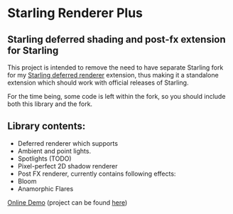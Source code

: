 Starling Renderer Plus
====================

Starling deferred shading and post-fx extension for Starling
------------------------------------------------------------

This project is intended to remove the need to have separate Starling fork for my <a href="https://github.com/Varnius/Starling-Framework">Starling deferred renderer</a> extension, thus making it a standalone extension which should work with official releases of Starling.

For the time being, some code is left within the fork, so you should include both this library and the fork.

Library contents:
-----------------

* Deferred renderer which supports
 * Ambient and point lights.
 * Spotlights (TODO)
* Pixel-perfect 2D shadow renderer
* Post FX renderer, currently contains following effects:
 * Bloom
 * Anamorphic Flares
 
<a href="http://nekobit.eu/demos/starling-deferred/Sandbox.html" target="_blank">Online Demo</a> (project can be found [here](https://github.com/Varnius/StarlingDynamicShadows2D))

<a href="http://nekobit.eu/demos/starling-deferred/Sandbox.html" target="_blank"><img src="http://nekobit.eu/screens/mrt.png" alt="" /></a>
